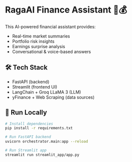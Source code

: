 # RagaAI Finance Assistant 🧠💰

This AI-powered financial assistant provides:
- Real-time market summaries
- Portfolio risk insights
- Earnings surprise analysis
- Conversational & voice-based answers

## 🛠️ Tech Stack
- FastAPI (backend)
- Streamlit (frontend UI)
- LangChain + Groq LLaMA 3 (LLM)
- yFinance + Web Scraping (data sources)

## 🚀 Run Locally

```bash
# Install dependencies
pip install -r requirements.txt

# Run FastAPI backend
uvicorn orchestrator.main:app --reload

# Run Streamlit app
streamlit run streamlit_app/app.py
